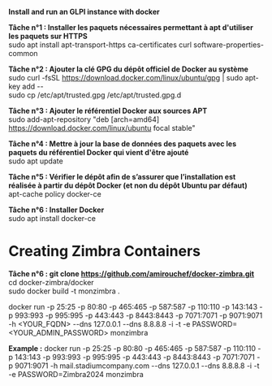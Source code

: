 **Install and run an GLPI instance with docker**  

**Tâche n°1 : Installer les paquets nécessaires permettant à apt d'utiliser les paquets sur HTTPS**  
sudo apt install  apt-transport-https  ca-certificates  curl  software-properties-common  

**Tâche n°2 : Ajouter la clé GPG du dépôt officiel de Docker au système**  
sudo curl -fsSL https://download.docker.com/linux/ubuntu/gpg | sudo apt-key add --  
sudo cp /etc/apt/trusted.gpg /etc/apt/trusted.gpg.d  

**Tâche n°3 : Ajouter le référentiel Docker aux sources APT**  
sudo  add-apt-repository  "deb [arch=amd64] https://download.docker.com/linux/ubuntu focal stable"  

**Tâche n°4 : Mettre à jour la base de données des paquets avec les paquets du référentiel Docker qui vient d'être ajouté**  
sudo apt update  

**Tâche n°5 : Vérifier le dépôt afin de s’assurer que l’installation est réalisée à partir du dépôt Docker (et non du dépôt Ubuntu par défaut)**  
apt-cache policy docker-ce  

**Tâche n°6 : Installer Docker**  
sudo apt install docker-ce  

# Creating Zimbra Containers

**Tâche n°6 : git clone https://github.com/amirouchef/docker-zimbra.git**  
cd docker-zimbra/docker  
sudo docker build -t monzimbra .  

docker run -p 25:25 -p 80:80 -p 465:465 -p 587:587 -p 110:110 -p 143:143 -p 993:993 -p 995:995 -p 443:443 -p 8443:8443 -p 7071:7071 -p 9071:9071 -h <YOUR_FQDN> --dns 127.0.0.1 --dns 8.8.8.8 -i -t -e PASSWORD=<YOUR_ADMIN_PASSWORD> monzimbra  

**Example :** 
docker run -p 25:25 -p 80:80 -p 465:465 -p 587:587 -p 110:110 -p 143:143 -p 993:993 -p 995:995 -p 443:443 -p 8443:8443 -p 7071:7071 -p 9071:9071 -h mail.stadiumcompany.com --dns 127.0.0.1 --dns 8.8.8.8 -i -t -e PASSWORD=Zimbra2024 monzimbra  
